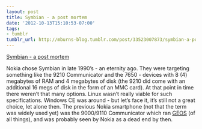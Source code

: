 ```yaml
---
layout: post
title: Symbian - a post mortem
date: '2012-10-13T15:10:53-07:00'
tags:
- tumblr
tumblr_url: http://mburns-blog.tumblr.com/post/33523007873/symbian-a-post-mortem
---
```

<a href="https://docs.google.com/document/d/1r04yjaQoL1c_vuwQr-CdbDQ8EjGVGOL_1V6BNVWaR1c/preview?sle=true">Symbian - a post mortem</a>

<span id="internal-source-marker_0.27906681100180697">Nokia chose Symbian in late 1990’s - an eternity ago. They were targeting something like the 9210 Communicator and the 7650 - devices with 8 (4) megabytes of RAM and 4 megabytes of disk (the 9210 did come with an additional 16 megs of disk in the form of an MMC card). At that point in time there weren’t that many options. Linux wasn’t really viable for such specifications. Windows CE was around - but let’s face it, it’s still not a great choice, let alone then. The previous Nokia smartphone (not that the term was widely used yet) was the 9000/9110 Communicator which ran </span><a href="http://en.wikipedia.org/wiki/GEOS_%2816-bit_operating_system%29"><span>GEOS</span></a><span> (of all things), and was probably seen by Nokia as a dead end by then.</span>

